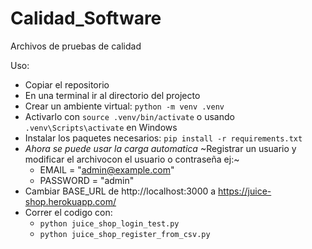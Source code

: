 # Calidad_Software
Archivos de pruebas de calidad

Uso:
- Copiar el repositorio
- En una terminal ir al directorio del projecto
- Crear un ambiente virtual: ``python -m venv .venv ``
- Activarlo con ``source .venv/bin/activate``  o usando ``.venv\Scripts\activate`` en Windows
- Instalar los paquetes necesarios: ``pip install -r requirements.txt``
- *Ahora se puede usar la carga automatica* ~Registrar un usuario y modificar el archivocon el usuario o contraseña ej:~
  * EMAIL = "admin@example.com"
  * PASSWORD = "admin"
- Cambiar BASE_URL de http://localhost:3000 a https://juice-shop.herokuapp.com/
- Correr el codigo con:
  *  ``python juice_shop_login_test.py``
  *  ``python juice_shop_register_from_csv.py``
